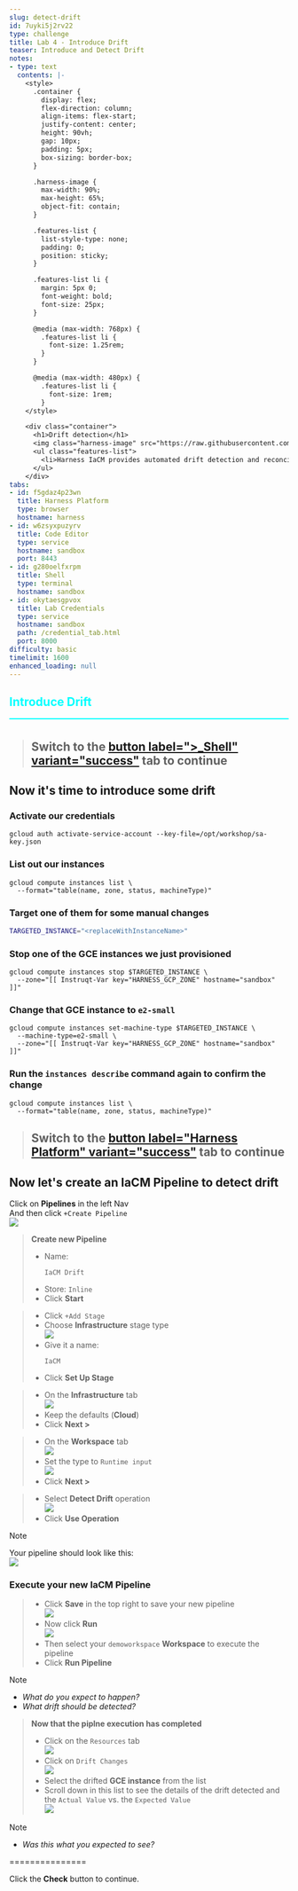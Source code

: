 ```yaml
---
slug: detect-drift
id: 7uyki5j2rv22
type: challenge
title: Lab 4 - Introduce Drift
teaser: Introduce and Detect Drift
notes:
- type: text
  contents: |-
    <style>
      .container {
        display: flex;
        flex-direction: column;
        align-items: flex-start;
        justify-content: center;
        height: 90vh;
        gap: 10px;
        padding: 5px;
        box-sizing: border-box;
      }

      .harness-image {
        max-width: 90%;
        max-height: 65%;
        object-fit: contain;
      }

      .features-list {
        list-style-type: none;
        padding: 0;
        position: sticky;
      }

      .features-list li {
        margin: 5px 0;
        font-weight: bold;
        font-size: 25px;
      }

      @media (max-width: 768px) {
        .features-list li {
          font-size: 1.25rem;
        }
      }

      @media (max-width: 480px) {
        .features-list li {
          font-size: 1rem;
        }
    </style>

    <div class="container">
      <h1>Drift detection</h1>
      <img class="harness-image" src="https://raw.githubusercontent.com/harness-community/field-workshops/main/assets/images/iac_drift_detection.png">
      <ul class="features-list">
        <li>Harness IaCM provides automated drift detection and reconciliation, preventing discrepancies between desired and actual state, ensuring git is the single source of truth for infrastructure changes.</li>
      </ul>
    </div>
tabs:
- id: f5gdaz4p23wn
  title: Harness Platform
  type: browser
  hostname: harness
- id: w6zsyxpuzyrv
  title: Code Editor
  type: service
  hostname: sandbox
  port: 8443
- id: g280oelfxrpm
  title: Shell
  type: terminal
  hostname: sandbox
- id: okytaesgpvox
  title: Lab Credentials
  type: service
  hostname: sandbox
  path: /credential_tab.html
  port: 8000
difficulty: basic
timelimit: 1600
enhanced_loading: null
---
```


<style type="text/css" rel="stylesheet">
hr.cyan { background-color: cyan; color: cyan; height: 2px; margin-bottom: -10px; }
h2.cyan { color: cyan; }
</style><h2 class="cyan">Introduce Drift</h2>
<hr class="cyan">
<br>

> ## Switch to the [button label=">_Shell" variant="success"](tab-2) tab to continue

## Now it's time to introduce some drift

### Activate our credentials
```bash,run
gcloud auth activate-service-account --key-file=/opt/workshop/sa-key.json
```

### List out our instances
```bash,run
gcloud compute instances list \
  --format="table(name, zone, status, machineType)"
```

### Target one of them for some manual changes
```bash
TARGETED_INSTANCE="<replaceWithInstanceName>"
```

### Stop one of the GCE instances we just provisioned
```bash,run
gcloud compute instances stop $TARGETED_INSTANCE \
  --zone="[[ Instruqt-Var key="HARNESS_GCP_ZONE" hostname="sandbox" ]]"
```

### Change that GCE instance to `e2-small`
```bash,run
gcloud compute instances set-machine-type $TARGETED_INSTANCE \
  --machine-type=e2-small \
  --zone="[[ Instruqt-Var key="HARNESS_GCP_ZONE" hostname="sandbox" ]]"

```

### Run the `instances describe` command again to confirm the change
```bash,run
gcloud compute instances list \
  --format="table(name, zone, status, machineType)"
```

> ## Switch to the [button label="Harness Platform" variant="success"](tab-0) tab to continue

## Now let's create an IaCM Pipeline to detect drift
Click on **Pipelines** in the left Nav <br>
And then click `+Create Pipeline` <br>
![](https://raw.githubusercontent.com/harness-community/field-workshops/main/assets/images/pipeline_create.png)

> **Create new Pipeline**
> - Name: <pre>`IaCM Drift`</pre>
> - Store: `Inline`
> - Click **Start**

> - Click `+Add Stage` <br>
> - Choose **Infrastructure** stage type \
>     ![](https://raw.githubusercontent.com/harness-community/field-workshops/main/se-workshop-iacm/assets/images/iacm_pipeline_stage.png)
> - Give it a name: <pre>`IaCM`</pre>
> - Click **Set Up Stage**

> - On the  **Infrastructure** tab \
>     ![](https://raw.githubusercontent.com/harness-community/field-workshops/main/assets/images/pipeline_tab_infrastructure.png)
> - Keep the defaults (**Cloud**)
> - Click **Next >**

> - On the **Workspace** tab \
>     ![](https://raw.githubusercontent.com/harness-community/field-workshops/main/assets/images/pipeline_tab_workspace.png)
> - Set the type to `Runtime input` \
>     ![](https://raw.githubusercontent.com/harness-community/field-workshops/main/assets/images/pipeline_workspace_runtime_input.png)
> - Click **Next >**

> - Select **Detect Drift** operation \
>     ![](https://raw.githubusercontent.com/harness-community/field-workshops/main/se-workshop-iacm/assets/images/iacm_drift_step.png)
> - Click **Use Operation**

> [!NOTE]
> Your pipeline should look like this: \
>     ![](https://raw.githubusercontent.com/harness-community/field-workshops/main/se-workshop-iacm/assets/images/full_pipeline_iacm_drift.png)

### Execute your new IaCM Pipeline
> - Click **Save** in the top right to save your new pipeline \
>     ![](https://raw.githubusercontent.com/harness-community/field-workshops/main/assets/images/pipeline_save.png)
> - Now click **Run** \
>     ![](https://raw.githubusercontent.com/harness-community/field-workshops/main/assets/images/pipeline_run.png)
> - Then select your `demoworkspace` **Workspace** to execute the pipeline
> - Click **Run Pipeline**

> [!NOTE]
> - *What do you expect to happen?*
> - *What drift should be detected?*

> **Now that the piplne execution has completed**
> - Click on the `Resources` tab \
>     ![](https://raw.githubusercontent.com/harness-community/field-workshops/main/se-workshop-iacm/assets/images/iacm_drift_resources.png)
> - Click on `Drift Changes` \
>     ![](https://raw.githubusercontent.com/harness-community/field-workshops/main/se-workshop-iacm/assets/images/iacm_drift_changes_gcp.png)
> - Select the drifted **GCE instance** from the list
> - Scroll down in this list to see the details of the drift detected and the `Actual Value` vs. the `Expected Value` \
>     ![](https://raw.githubusercontent.com/harness-community/field-workshops/main/se-workshop-iacm/assets/images/iacm_drift_details_gcp.png)

> [!NOTE]
> - *Was this what you expected to see?*

===============

Click the **Check** button to continue.
